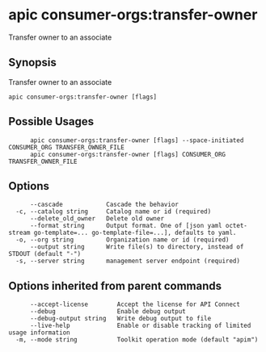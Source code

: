 # apic consumer-orgs:transfer-owner

Transfer owner to an associate

## Synopsis

Transfer owner to an associate

```
apic consumer-orgs:transfer-owner [flags]
```

## Possible Usages

```
      apic consumer-orgs:transfer-owner [flags] --space-initiated CONSUMER_ORG TRANSFER_OWNER_FILE
      apic consumer-orgs:transfer-owner [flags] CONSUMER_ORG TRANSFER_OWNER_FILE
```

## Options

```
      --cascade            Cascade the behavior
  -c, --catalog string     Catalog name or id (required)
      --delete_old_owner   Delete old owner
      --format string      Output format. One of [json yaml octet-stream go-template=... go-template-file=...], defaults to yaml.
  -o, --org string         Organization name or id (required)
      --output string      Write file(s) to directory, instead of STDOUT (default "-")
  -s, --server string      management server endpoint (required)
```

## Options inherited from parent commands

```
      --accept-license        Accept the license for API Connect
      --debug                 Enable debug output
      --debug-output string   Write debug output to file
      --live-help             Enable or disable tracking of limited usage information
  -m, --mode string           Toolkit operation mode (default "apim")
```
